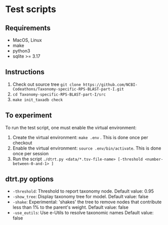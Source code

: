# Test scripts


## Requirements
* MacOS, Linux
* make
* python3
* sqlite >= 3.17

## Instructions
1. Check out source tree
   `git clone https://github.com/NCBI-Codeathons/Taxonomy-specific-RPS-BLAST-part-I.git`
2. `cd Taxonomy-specific-RPS-BLAST-part-I/src`
3. `make init_taxadb check`


## To experiment

To run the test script, one must enable the virtual environment:

1. Create the virtual environment: `make .env` . This is done once per
   checkout
2. Enable the virtual environment: `source .env/bin/activate`. This is done
   once per session
3. Run the script 
   `./dtrt.py <data/*.tsv-file-name> [-threshold <number-between-0-and-1> ]`


## dtrt.py options

* `-threshold`: Threshold to report taxonomy node.
    Default value: 0.95
* `-show_tree`: Display taxonomy tree for model.
    Default value: false
* `-shake`: Experimental: 'shakes' the tree to remove nodes that contribute
  less than 1% to the parent's weight.
    Default value: false
* `-use_eutils`: Use e-Utils to resolve taxonomic names
    Default value: false

  

